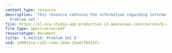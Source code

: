 ```yaml
---
content_type: resource
description: 'This resource contains the information regarding information theory:
  Problem set.'
file: https://ol-ocw-studio-app-production.s3.amazonaws.com/courses/6-441-information-theory-spring-2016/149011ceca32c34a103e15a4176415fc_MIT6_441S16_problem_set6.pdf
file_type: application/pdf
resourcetype: Document
title: '6.441S16: Problem Set 6'
uid: 149011ce-ca32-c34a-103e-15a4176415fc
---
```


